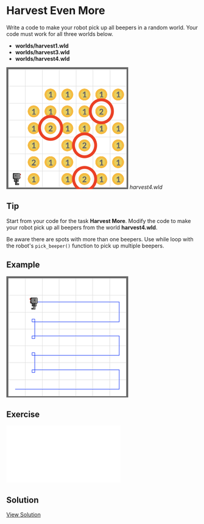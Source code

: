 # Harvest Even More

Write a code to make your robot pick up all beepers in a random world. Your code must work for all three worlds below.

- **worlds/harvest1.wld**
- **worlds/harvest3.wld**
- **worlds/harvest4.wld**

<img src="../assets/04-4-harvest-even-more-before.png" style="max-width:320px" />
<em>harvest4.wld</em>

## Tip

Start from your code for the task **Harvest More**. Modify the code to make your robot pick up all beepers from the world **harvest4.wld**.

Be aware there are spots with more than one beepers. Use while loop with the robot's `pick_beeper()` function to pick up multiple beepers.

## Example

<img src="../assets/04-1-harvest-more-after.png" style="max-width:320px" />

## Exercise

<iframe class="u-pad-embed" src="../pads/harvest-even-more/
exercise_embed/" frameborder="0"></iframe>

## Solution

<a class="c-button" href="../04-4-harvest-even-more-solution">View Solution</a>
